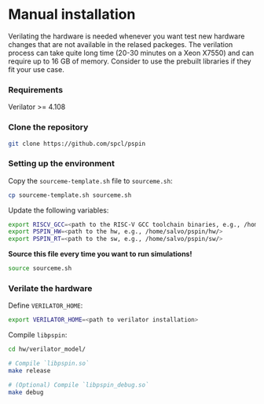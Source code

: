 # Manual installation

Verilating the hardware is needed whenever you want test new hardware changes that are not available in the relased packeges. The verilation process can take quite long time (20-30 minutes on a Xeon X7550) and can require up to 16 GB of memory. Consider to use the prebuilt libraries if they fit your use case. 

### Requirements
Verilator >= 4.108

### Clone the repository

```bash
git clone https://github.com/spcl/pspin
```

### Setting up the environment 
 Copy the `sourceme-template.sh` file to `sourceme.sh`:
 
 ```bash
 cp sourceme-template.sh sourceme.sh
 ```
 
Update the following variables:

```bash
export RISCV_GCC=<path to the RISC-V GCC toolchain binaries, e.g., /home/salvo/riscv-gcc/bin/>
export PSPIN_HW=<path to the hw, e.g., /home/salvo/pspin/hw/>
export PSPIN_RT=<path to the sw, e.g., /home/salvo/pspin/sw/>
```

**Source this file every time you want to run simulations!**
```bash 
source sourceme.sh
```

### Verilate the hardware

Define `VERILATOR_HOME`:
```bash
export VERILATOR_HOME=<path to verilator installation>
```

Compile `libpspin`:
```bash
cd hw/verilator_model/

# Compile `libpspin.so`
make release

# (Optional) Compile `libpspin_debug.so`
make debug
```


